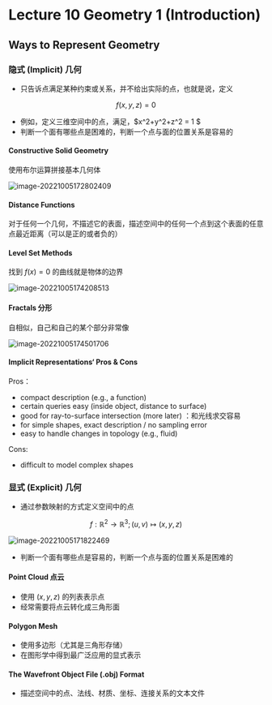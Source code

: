 # Lecture 10 Geometry 1 (Introduction)

## Ways to Represent Geometry

### 隐式 (Implicit) 几何

- 只告诉点满足某种约束或关系，并不给出实际的点，也就是说，定义 


$$
f(x,y,z) = 0
$$



- 例如，定义三维空间中的点，满足，$x^2+y^2+z^2 = 1 $
- 判断一个面有哪些点是困难的，判断一个点与面的位置关系是容易的

#### Constructive Solid Geometry

使用布尔运算拼接基本几何体

![image-20221005172802409](https://cdn.jsdelivr.net/gh/QiuHong-1202/FigureBed/2022/202210051728443.png)

#### Distance Functions

对于任何一个几何，不描述它的表面，描述空间中的任何一个点到这个表面的任意点最近距离（可以是正的或者负的）

#### Level Set Methods

找到 $f(x)=0$ 的曲线就是物体的边界

![image-20221005174208513](https://cdn.jsdelivr.net/gh/QiuHong-1202/FigureBed/2022/202210051742538.png)

#### Fractals 分形

自相似，自己和自己的某个部分非常像

![image-20221005174501706](https://cdn.jsdelivr.net/gh/QiuHong-1202/FigureBed/2022/202210051745742.png)

#### Implicit Representations‘ Pros & Cons

Pros：

- compact description (e.g., a function)
- certain queries easy (inside object, distance to surface) 
- good for ray-to-surface intersection (more later) ：和光线求交容易
- for simple shapes, exact description / no sampling error
- easy to handle changes in topology (e.g., fluid) 

Cons:

- difficult to model complex shapes

### 显式 (Explicit) 几何

- 通过参数映射的方式定义空间中的点


$$
f: \mathbb{R}^2 \rightarrow \mathbb{R}^3 ;(u, v) \mapsto(x, y, z)
$$



![image-20221005171822469](https://cdn.jsdelivr.net/gh/QiuHong-1202/FigureBed/2022/202210051719954.png)

- 判断一个面有哪些点是容易的，判断一个点与面的位置关系是困难的

#### Point Cloud 点云

- 使用 $(x,y,z)$ 的列表表示点
- 经常需要将点云转化成三角形面

#### Polygon Mesh

- 使用多边形（尤其是三角形存储）
- 在图形学中得到最广泛应用的显式表示

#### The Wavefront Object File (.obj) Format

- 描述空间中的点、法线、材质、坐标、连接关系的文本文件

